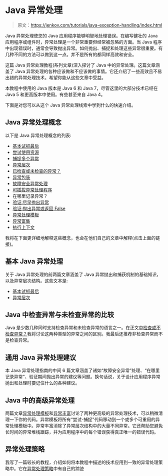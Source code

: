 # Java 异常处理

> 原文：<https://jenkov.com/tutorials/java-exception-handling/index.html>

Java 异常处理使您的 Java 应用程序能够明智地处理错误。在编写健壮的 Java 应用程序或组件时，异常处理是一个非常重要但经常被忽略的方面。当 Java 程序中出现错误时，通常会导致抛出异常。如何抛出、捕捉和处理这些异常很重要。有几种不同的方法可以做到这一点。并不是所有的都同样高效和安全。

这篇 Java 异常处理教程(系列文章)深入探讨了 Java 中的异常处理。这篇文章涵盖了 Java 异常处理的各种应该做和不应该做的事情。它还介绍了一些高效且不易出错的异常处理技术。希望你能从这些文章中受益。

本教程中使用的 Java 版本是 Java 6 和 Java 7，尽管这里的大部分技术已经在 Java 5 和更高版本中使用。有些甚至来自 Java 4。

下面是对您可以从这个 Java 异常处理线索中学到什么的快速介绍。

## Java 异常处理概念

以下是 Java 异常处理概念的列表:

*   [基本试抓最后](basic-try-catch-finally.html)
*   [尝试使用资源](try-with-resources.html)
*   [捕捉多个异常](catching-multiple-exceptions.html)
*   [异常层次](exception-hierarchies.html)
*   [已检查或未检查的异常？](checked-or-unchecked-exceptions.html)
*   [异常包装](exception-wrapping.html)
*   [故障安全异常处理](fail-safe-exception-handling.html)
*   [可插拔异常处理程序](pluggable-exception-handlers.html)
*   在哪里记录异常？
*   [验证:尽早抛出异常](validation-throw-exceptions-early.html)
*   [验证:抛出异常或返回 False](validation-throw-exception-or-return-false.html)
*   [异常处理模板](exception-handling-templates.html)
*   [异常富集](exception-enrichment.html)
*   [执行上下文](execution-context.html)

我将在下面更详细地解释这些概念，也会在他们自己的文章中解释(点击上面的链接)。

## 基本 Java 异常处理

关于 Java 异常处理的前两篇文章涵盖了 Java 异常抛出和捕获机制的基础知识，以及异常层次结构。这些文本是:

*   [基本试抓最后](basic-try-catch-finally.html)
*   [异常层次](exception-hierarchies.html)

## Java 中检查异常与未检查异常的比较

Java 是少数几种同时支持检查异常和未检查异常的语言之一。在正文[中检查或不检查异常？](checked-or-unchecked-exceptions.html)我将讨论这两种类型的异常之间的区别。我最后还推荐非检查异常而不是检查异常。

## 通用 Java 异常处理建议

本 Java 异常处理指南的中间 6 篇文章涵盖了诸如“故障安全异常”处理、“在哪里记录异常”、验证期间抛出异常的建议等问题。换句话说，关于设计应用程序异常抛出和处理时要记住什么的各种建议。

## Java 中的高级异常处理

两篇文章[异常处理模板](exception-handling-templates.html)和[异常丰富](exception-enrichment.html)讨论了两种更高级的异常处理技术，可以稍微清理一下你的代码。异常模板将所有“尝试-捕捉”代码移动到一个或多个可重用的异常处理模板中。异常丰富消除了异常层次结构中的大量不同异常。它还帮助您避免长时间的异常堆栈跟踪，并为应用程序中的每个错误获得真正唯一的错误代码。

## 异常处理策略

我写了一篇较长的教程，介绍如何将本教程中描述的技术应用到一致的异常处理策略中。它在[异常处理策略](/exception-handling-strategies/index.html)中有自己的踪迹